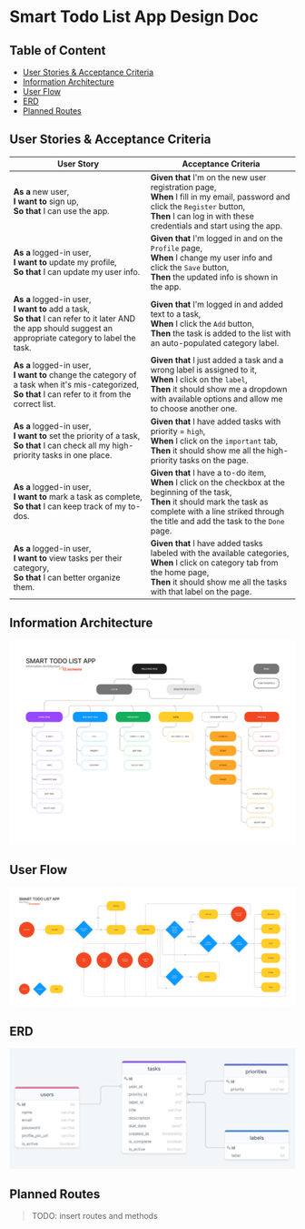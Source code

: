 # Smart Todo List App Design Doc
## Table of Content
- [User Stories & Acceptance Criteria](#user-stories--acceptance-criteria)
- [Information Architecture](#information-architecture)
- [User Flow](#user-flow)
- [ERD](#erd)
- [Planned Routes](#planned-routes)
## User Stories & Acceptance Criteria
| User Story | Acceptance Criteria |
| --- | --- |
| **As a** new user,<br>**I want to** sign up,<br>**So that** I can use the app. | **Given that** I'm on the new user registration page,<br>**When** I fill in my email, password and click the `Register` button,<br>**Then** I can log in with these credentials and start using the app. |
| **As a** logged-in user,<br>**I want to** update my profile,<br>**So that** I can update my user info. | **Given that** I'm logged in and on the `Profile` page,<br>**When** I change my user info and click the `Save` button,<br>**Then** the updated info is shown in the app. |
| **As a** logged-in user,<br>**I want to** add a task,<br>**So that** I can refer to it later AND the app should suggest an appropriate category to label the task. | **Given that** I'm logged in and added text to a task,<br>**When** I click the `Add` button,<br>**Then** the task is added to the list with an auto-populated category label. |
| **As a** logged-in user,<br>**I want to** change the category of a task when it's mis-categorized,<br>**So that** I can refer to it from the correct list. | **Given that** I just added a task and a wrong label is assigned to it,<br>**When** I click on the `label`,<br>**Then** it should show me a dropdown with available options and allow me to choose another one. |
| **As a** logged-in user,<br>**I want to** set the priority of a task,<br>**So that** I can check all my high-priority tasks in one place. | **Given that** I have added tasks with priority = `high`,<br>**When** I click on the `important` tab,<br>**Then** it should show me all the high-priority tasks on the page. |
| **As a** logged-in user,<br>**I want to** mark a task as complete,<br>**So that** I can keep track of my to-dos. | **Given that** I have a to-do item,<br>**When** I click on the checkbox at the beginning of the task,<br>**Then** it should mark the task as complete with a line striked through the title and add the task to the `Done` page. |
| **As a** logged-in user,<br>**I want to** view tasks per their category,<br>**So that** I can better organize them. | **Given that** I have added tasks labeled with the available categories,<br>**When** I click on category tab from the home page,<br>**Then** it should show me all the tasks with that label on the page. |


## Information Architecture
![ia](images/information-architecture.png)
## User Flow
![user flow](images/user-flow.png)
## ERD
![ERD](images/erd.png)

## Planned Routes
> TODO: insert routes and methods
